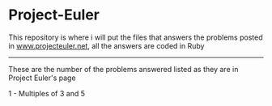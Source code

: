 # Project-Euler
This repository is where i will put the files that answers the problems posted in www.projecteuler.net, all the answers are coded in Ruby

----------------------------------------------------------------------------------

These are the number of the problems answered listed as they are in Project Euler's
page

1 - Multiples of 3 and 5


